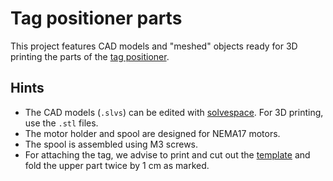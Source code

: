 # Tag positioner parts

This project features CAD models and "meshed" objects ready for 3D printing the parts of the [tag positioner](https://ieeexplore.ieee.org/document/8719272).

## Hints

- The CAD models (`.slvs`) can be edited with [solvespace](http://solvespace.com/index.pl). For 3D printing, use the `.stl` files. 
- The motor holder and spool are designed for NEMA17 motors. 
- The spool is assembled using M3 screws. 
- For attaching the tag, we advise to print and cut out the [template](tagholder/TagSheet.pdf) and fold the upper part twice by 1 cm as marked.